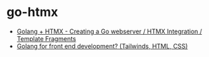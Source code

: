 # go-htmx

- [Golang + HTMX - Creating a Go webserver / HTMX Integration / Template Fragments](https://www.youtube.com/watch?v=F9H6vYelYyU)
- [Golang for front end development? (Tailwinds, HTML, CSS)](https://www.youtube.com/watch?v=t_romnJD5b4)
